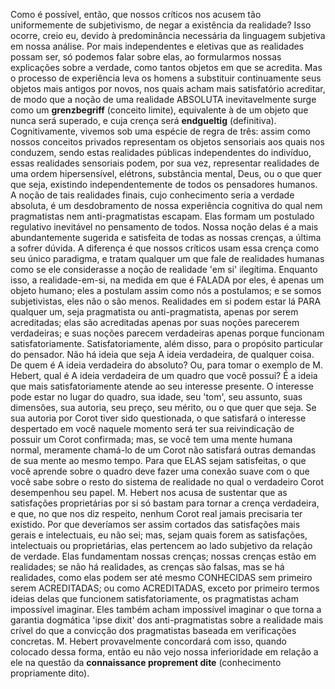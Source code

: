 Como é possível, então, que nossos críticos nos acusem tão uniformemente de subjetivismo, de negar a existência da realidade? Isso ocorre, creio eu, devido à predominância necessária da linguagem subjetiva em nossa análise. Por mais independentes e eletivas que as realidades possam ser, só podemos falar sobre elas, ao formularmos nossas explicações sobre a verdade, como tantos objetos em que se acredita. Mas o processo de experiência leva os homens a substituir continuamente seus objetos mais antigos por novos, nos quais acham mais satisfatório acreditar, de modo que a noção de uma realidade ABSOLUTA inevitavelmente surge como um **grenzbegriff** (conceito limite), equivalente à de um objeto que nunca será superado, e cuja crença será **endgueltig** (definitiva). Cognitivamente, vivemos sob uma espécie de regra de três: assim como nossos conceitos privados representam os objetos sensoriais aos quais nos conduzem, sendo estas realidades públicas independentes do indivíduo, essas realidades sensoriais podem, por sua vez, representar realidades de uma ordem hipersensível, elétrons, substância mental, Deus, ou o que quer que seja, existindo independentemente de todos os pensadores humanos. A noção de tais realidades finais, cujo conhecimento seria a verdade absoluta, é um desdobramento de nossa experiência cognitiva do qual nem pragmatistas nem anti-pragmatistas escapam. Elas formam um postulado regulativo inevitável no pensamento de todos. Nossa noção delas é a mais abundantemente sugerida e satisfeita de todas as nossas crenças, a última a sofrer dúvida. A diferença é que nossos críticos usam essa crença como seu único paradigma, e tratam qualquer um que fale de realidades humanas como se ele considerasse a noção de realidade 'em si' ilegítima. Enquanto isso, a realidade-em-si, na medida em que é FALADA por eles, é apenas um objeto humano; eles a postulam assim como nós a postulamos; e se somos subjetivistas, eles não o são menos. Realidades em si podem estar lá PARA qualquer um, seja pragmatista ou anti-pragmatista, apenas por serem acreditadas; elas são acreditadas apenas por suas noções parecerem verdadeiras; e suas noções parecem verdadeiras apenas porque funcionam satisfatoriamente. Satisfatoriamente, além disso, para o propósito particular do pensador. Não há ideia que seja A ideia verdadeira, de qualquer coisa. De quem é A ideia verdadeira do absoluto? Ou, para tomar o exemplo de M. Hebert, qual é A ideia verdadeira de um quadro que você possui? É a ideia que mais satisfatoriamente atende ao seu interesse presente. O interesse pode estar no lugar do quadro, sua idade, seu 'tom', seu assunto, suas dimensões, sua autoria, seu preço, seu mérito, ou o que quer que seja. Se sua autoria por Corot tiver sido questionada, o que satisfará o interesse despertado em você naquele momento será ter sua reivindicação de possuir um Corot confirmada; mas, se você tem uma mente humana normal, meramente chamá-lo de um Corot não satisfará outras demandas de sua mente ao mesmo tempo. Para que ELAS sejam satisfeitas, o que você aprende sobre o quadro deve fazer uma conexão suave com o que você sabe sobre o resto do sistema de realidade no qual o verdadeiro Corot desempenhou seu papel. M. Hebert nos acusa de sustentar que as satisfações proprietárias por si só bastam para tornar a crença verdadeira, e que, no que nos diz respeito, nenhum Corot real jamais precisaria ter existido. Por que deveríamos ser assim cortados das satisfações mais gerais e intelectuais, eu não sei; mas, sejam quais forem as satisfações, intelectuais ou proprietárias, elas pertencem ao lado subjetivo da relação de verdade. Elas fundamentam nossas crenças; nossas crenças estão em realidades; se não há realidades, as crenças são falsas, mas se há realidades, como elas podem ser até mesmo CONHECIDAS sem primeiro serem ACREDITADAS; ou como ACREDITADAS, exceto por primeiro termos ideias delas que funcionem satisfatoriamente, os pragmatistas acham impossível imaginar. Eles também acham impossível imaginar o que torna a garantia dogmática 'ipse dixit' dos anti-pragmatistas sobre a realidade mais crível do que a convicção dos pragmatistas baseada em verificações concretas. M. Hebert provavelmente concordará com isso, quando colocado dessa forma, então eu não vejo nossa inferioridade em relação a ele na questão da **connaissance proprement dite** (conhecimento propriamente dito).